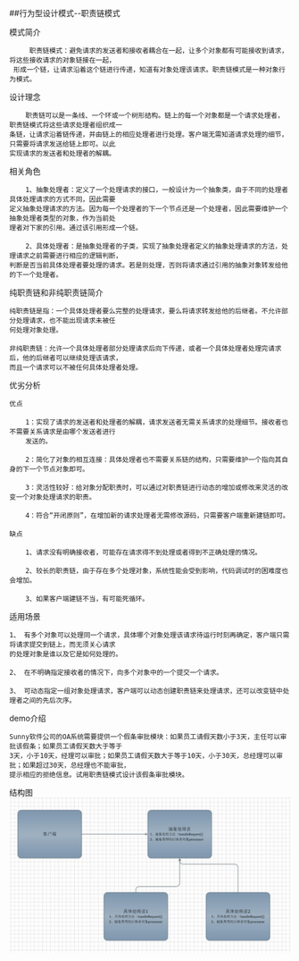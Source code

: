##行为型设计模式--职责链模式

模式简介
        
         职责链模式：避免请求的发送者和接收者耦合在一起，让多个对象都有可能接收到请求，将这些接收请求的对象链接在一起，
     形成一个链，让请求沿着这个链进行传递，知道有对象处理该请求。职责链模式是一种对象行为模式。
    
设计理念
      
        职责链可以是一条线、一个环或一个树形结构。链上的每一个对象都是一个请求处理者，职责链模式将这些请求处理者组织成一
    条链，让请求沿着链传递，并由链上的相应处理者进行处理。客户端无需知道请求处理的细节，只需要将请求发送给链上即可。以此
    实现请求的发送者和处理者的解耦。
        
相关角色
    
        1、抽象处理者：定义了一个处理请求的接口，一般设计为一个抽象类，由于不同的处理者具体处理请求的方式不同，因此需要
    定义抽象处理请求的方法。因为每一个处理者的下一个节点还是一个处理者，因此需要维护一个抽象处理者类型的对象，作为当前处
    理者对下家的引用。通过该引用形成一个链。
    
        2、具体处理者：是抽象处理者的子类，实现了抽象处理者定义的抽象处理请求的方法，处理请求之前需要进行相应的逻辑判断，
    判断是否当前具体处理者要处理的请求。若是则处理，否则将请求通过引用的抽象对象转发给他的下一个处理者。
      
纯职责链和非纯职责链简介

    纯职责链是指：一个具体处理者要么完整的处理请求，要么将请求转发给他的后继者。不允许部分处理请求，也不能出现请求未被任
    何处理对象处理。
    
    非纯职责链：允许一个具体处理者部分处理请求后向下传递，或者一个具体处理者处理完请求后，他的后继者可以继续处理该请求，
    而且一个请求可以不被任何具体处理者处理。
    

优劣分析
    
    优点
    
        1：实现了请求的发送者和处理者的解耦，请求发送者无需关系请求的处理细节。接收者也不需要关系请求是由哪个发送者进行
        发送的。
        
        2：简化了对象的相互连接：具体处理者也不需要关系链的结构，只需要维护一个指向其自身的下一个节点对象即可。
        
        3：灵活性较好：给对象分配职责时，可以通过对职责链进行动态的增加或修改来灵活的改变一个对象处理请求的职责。
        
        4：符合“开闭原则”，在增加新的请求处理者无需修改源码，只需要客户端重新建链即可。
       
    缺点
    
        1、请求没有明确接收者，可能存在请求得不到处理或者得到不正确处理的情况。
        
        2、较长的职责链，由于存在多个处理对象，系统性能会受到影响，代码调试时的困难度也会增加。
        
        3、如果客户端建链不当，有可能死循环。
        
适用场景

    1、 有多个对象可以处理同一个请求，具体哪个对象处理该请求待运行时刻再确定，客户端只需将请求提交到链上，而无须关心请求
    的处理对象是谁以及它是如何处理的。
    
    2、 在不明确指定接收者的情况下，向多个对象中的一个提交一个请求。
        
    3、 可动态指定一组对象处理请求，客户端可以动态创建职责链来处理请求，还可以改变链中处理者之间的先后次序。
    
demo介绍

    Sunny软件公司的OA系统需要提供一个假条审批模块：如果员工请假天数小于3天，主任可以审批该假条；如果员工请假天数大于等于
    3天，小于10天，经理可以审批；如果员工请假天数大于等于10天，小于30天，总经理可以审批；如果超过30天，总经理也不能审批，
    提示相应的拒绝信息。试用职责链模式设计该假条审批模块。
    
结构图
![](/chainofresponsibiltydemo/src/main/static/structure.jpg)